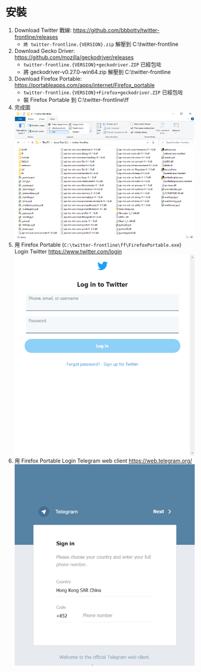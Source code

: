 # 安裝
1. Download Twitter 戰線: <https://github.com/bbbotty/twitter-frontline/releases>
    * `將 twitter-frontline.{VERSION}.zip` 解壓到 C:\twitter-frontline
1. Download Gecko Driver: <https://github.com/mozilla/geckodriver/releases>
    * `twitter-frontline.{VERSION}+geckodriver.ZIP` 已經包咗
    * 將 geckodriver-v0.27.0-win64.zip 解壓到 C:\twitter-frontline
1. Download Firefox Portable: <https://portableapps.com/apps/internet/Firefox_portable>
    * `twitter-frontline.{VERSION}+Firefox+geckodriver.ZIP` 已經包咗
    * 裝 Firefox Portable 到 C:\twitter-frontline\ff
1. 完成圖
![](images/install.png)
1. 用 Firefox Portable (`C:\twitter-frontline\ff\FirefoxPortable.exe`) Login Twitter <https://www.twitter.com/login>
![](images/twitter_login.png)
1. 用 Firefox Portable Login Telegram web client <https://web.telegram.org/>
![](images/telegram_login.png)
